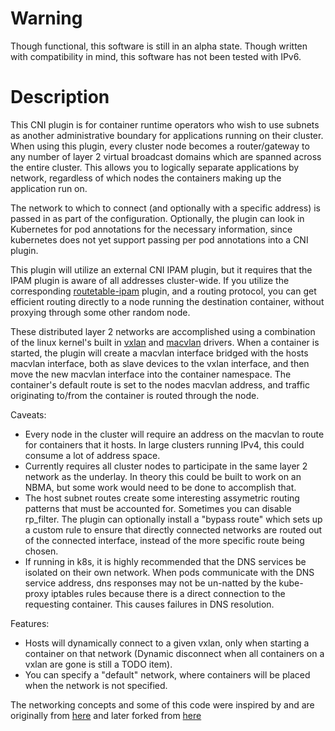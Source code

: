 # Warning
Though functional, this software is still in an alpha state. Though written with compatibility in mind, this software has not been tested with IPv6.

# Description
This CNI plugin is for container runtime operators who wish to use subnets as another administrative boundary for applications running on their cluster. When using this plugin, every cluster node becomes a router/gateway to any number of layer 2 virtual broadcast domains which are spanned across the entire cluster. This allows you to logically separate applications by network, regardless of which nodes the containers making up the application run on.

The network to which to connect (and optionally with a specific address) is passed in as part of the configuration. Optionally, the plugin can look in Kubernetes for pod annotations for the necessary information, since kubernetes does not yet support passing per pod annotations into a CNI plugin.

This plugin will utilize an external CNI IPAM plugin, but it requires that the IPAM plugin is aware of all addresses cluster-wide. If you utilize the corresponding [routetable-ipam](https://github.com/phdata/routetable-ipam) plugin, and a routing protocol, you can get efficient routing directly to a node running the destination container, without proxying through some other random node.

These distributed layer 2 networks are accomplished using a combination of the linux kernel's built in [vxlan](https://www.kernel.org/doc/Documentation/networking/vxlan.txt) and [macvlan](https://developers.redhat.com/blog/2018/10/22/introduction-to-linux-interfaces-for-virtual-networking/#macvlan) drivers. When a container is started, the plugin will create a macvlan interface bridged with the hosts macvlan interface, both as slave devices to the vxlan interface, and then move the new macvlan interface into the container namespace. The container's default route is set to the nodes macvlan address, and traffic originating to/from the container is routed through the node.

Caveats:
 * Every node in the cluster will require an address on the macvlan to route for containers that it hosts. In large clusters running IPv4, this could consume a lot of address space.
 * Currently requires all cluster nodes to participate in the same layer 2 network as the underlay. In theory this could be built to work on an NBMA, but some work would need to be done to accomplish that.
 * The host subnet routes create some interesting assymetric routing patterns that must be accounted for. Sometimes you can disable rp_filter. The plugin can optionally install a "bypass route" which sets up a custom rule to ensure that directly connected networks are routed out of the connected interface, instead of the more specific route being chosen.
 * If running in k8s, it is highly recommended that the DNS services be isolated on their own network. When pods communicate with the DNS service address, dns responses may not be un-natted by the kube-proxy iptables rules because there is a direct connection to the requesting container. This causes failures in DNS resolution.

Features:
 * Hosts will dynamically connect to a given vxlan, only when starting a container on that network (Dynamic disconnect when all containers on a vxlan are gone is still a TODO item).
 * You can specify a "default" network, where containers will be placed when the network is not specified.



The networking concepts and some of this code were inspired by and are originally from [here](https://github.com/TrilliumIT/vxrouter) and later forked from [here](https://github.com/phdata/vxlan-cni)
